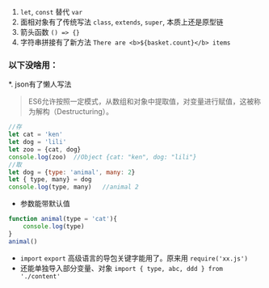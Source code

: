 1. `let`, `const` 替代 `var`
2. 面相对象有了传统写法 `class`, `extends`, `super`, 本质上还是原型链
3. 箭头函数 `() => {}`
4. 字符串拼接有了新方法 `There are <b>${basket.count}</b> items`

### 以下没啥用：  
*. json有了懒人写法 
> ES6允许按照一定模式，从数组和对象中提取值，对变量进行赋值，这被称为解构（Destructuring）。
```javascript
//存
let cat = 'ken'
let dog = 'lili'
let zoo = {cat, dog}
console.log(zoo)  //Object {cat: "ken", dog: "lili"}
//取
let dog = {type: 'animal', many: 2}
let { type, many} = dog
console.log(type, many)   //animal 2
```
* 参数能带默认值
```javascript
function animal(type = 'cat'){
    console.log(type)
}
animal()
```
* `import` `export` 高级语言的导包关键字能用了。原来用 `require('xx.js')`
* 还能单独导入部分变量、对象 `import { type, abc, ddd } from './content' `

